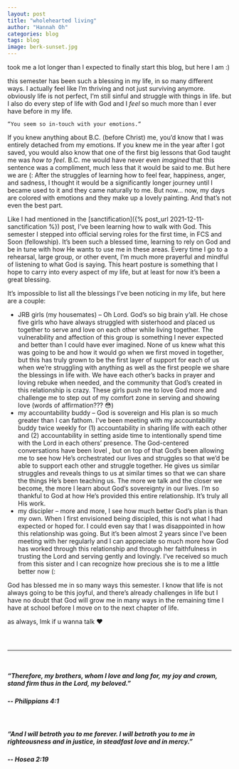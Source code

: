 ```yaml
---
layout: post
title: "wholehearted living"
author: "Hannah Oh"
categories: blog
tags: blog
image: berk-sunset.jpg
---
```


took me a lot longer than I expected to finally start this blog, but here I
am :)

this semester has been such a blessing in my life, in so many different ways.
I actually feel like I’m thriving and not just surviving anymore. obviously
life is not perfect, I’m still sinful and struggle with things in life. but I
also do every step of life with God and I *feel* so much more than I ever
have before in my life.

```
“You seem so in-touch with your emotions.“
```

If you knew anything about B.C. (before Christ) me, you’d know that I was
entirely detached from my emotions. If you knew me in the year after I got
saved, you would also know that one of the first big lessons that God taught
me was *how to feel*. B.C. me would have never even *imagined* that this
sentence was a compliment, much less that it would be said to me. But here we
are (: After the struggles of learning how to feel fear, happiness, anger,
and sadness, I thought it would be a significantly longer journey until I
became used to it and they came naturally to me. But now… now, my days are
colored with emotions and they make up a lovely painting. And that’s not even
the best part.

Like I had mentioned in the [sanctification]({% post_url
2021-12-11-sanctification %}) post, I’ve been learning how to walk with God.
This semester I stepped into official serving roles for the first time, in FCS
and Soon (fellowship). It’s been such a blessed time, learning to rely on God
and be in tune with how He wants to use me in these areas. Every time I go to
a rehearsal, large group, or other event, I’m much more prayerful and mindful
of listening to what God is saying. This heart posture is something that I hope
to carry into every aspect of my life, but at least for now it’s been a great
blessing.

It’s impossible to list all the blessings I’ve been noticing in my life, but
here are a couple:

* JRB girls (my housemates) – Oh Lord. God’s so big brain y’all. He chose
five girls who have always struggled with sisterhood and placed us together
to serve and love on each other while living together. The vulnerability and
affection of this group is something I never expected and better than I could
have ever imagined. None of us knew what this was going to be and how it
would go when we first moved in together, but this has truly grown to be the
first layer of support for each of us when we’re struggling with anything as
well as the first people we share the blessings in life with. We have each
other’s backs in prayer and loving rebuke when needed, and the community that
God’s created in this relationship is crazy. These girls push me to love God
more and challenge me to step out of my comfort zone in serving and showing
love (words of affirmation??? 😳)
* my accountability buddy – God is sovereign and His plan is so much greater
than I can fathom. I’ve been meeting with my accountability buddy twice
weekly for (1) accountability in sharing life with each other and (2)
accountability in setting aside time to intentionally spend time with the
Lord in each others’ presence. The God-centered conversations have been lovel
, but on top of that God’s been allowing me to see how He’s orchestrated our
lives and struggles so that we’d be able to support each other and struggle
together. He gives us similar struggles and reveals things to us at similar
times so that we can share the things He’s been teaching us. The more we talk
and the closer we become, the more I learn about God’s sovereignty in our
lives. I’m so thankful to God at how He’s provided this entire relationship.
It’s truly all His work.
* my discipler – more and more, I see how much better God’s plan is than my
own. When I first envisioned being discipled, this is not what I had expected
or hoped for. I could even say that I was disappointed in how this
relationship was going. But it’s been almost 2 years since I’ve been meeting
with her regularly and I can appreciate so much more how God has worked
through this relationship and through her faithfulness in trusting the Lord
and serving gently and lovingly. I’ve received so much from this sister and I
can recognize how precious she is to me a little better now (:

God has blessed me in so many ways this semester. I know that life is not
always going to be this joyful, and there’s already challenges in life but I
have no doubt that God will grow me in many ways in the remaining time I have
at school before I move on to the next chapter of life.

as always, lmk if u wanna talk ❤

` `  
` `  

---

` `  

##### “Therefore, my brothers, whom I love and long for, my joy and crown, stand firm thus in the Lord, my beloved.”
##### -- Philippians 4:1
` `  
##### “And I will betroth you to me forever. I will betroth you to me in righteousness and in justice, in steadfast love and in mercy.” 
##### -- Hosea 2:19
